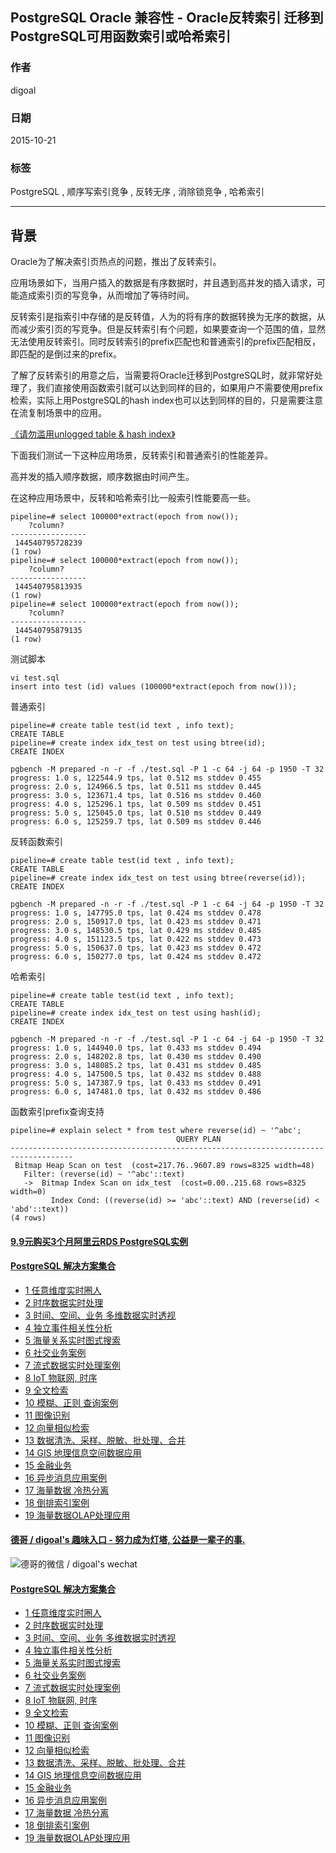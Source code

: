 ## PostgreSQL Oracle 兼容性 - Oracle反转索引 迁移到PostgreSQL可用函数索引或哈希索引  
                                                                                                                                                                   
### 作者                                                                                                                                                  
digoal                                                                                                                                                  
                                                                                                                                                  
### 日期                                                                                                                                                   
2015-10-21                                                                                                                                       
                                                                                                                                                    
### 标签                                                                                                                                                  
PostgreSQL , 顺序写索引竞争 , 反转无序 , 消除锁竞争 , 哈希索引       
                                                                                                                                                              
----                                                                                                                                                              
                                                                                                                                                               
## 背景                                                                                       
Oracle为了解决索引页热点的问题，推出了反转索引。  
  
应用场景如下，当用户插入的数据是有序数据时，并且遇到高并发的插入请求，可能造成索引页的写竞争，从而增加了等待时间。  
  
反转索引是指索引中存储的是反转值，人为的将有序的数据转换为无序的数据，从而减少索引页的写竞争。但是反转索引有个问题，如果要查询一个范围的值，显然无法使用反转索引。同时反转索引的prefix匹配也和普通索引的prefix匹配相反，即匹配的是倒过来的prefix。  
  
了解了反转索引的用意之后，当需要将Oracle迁移到PostgreSQL时，就非常好处理了，我们直接使用函数索引就可以达到同样的目的，如果用户不需要使用prefix检索，实际上用PostgreSQL的hash index也可以达到同样的目的，只是需要注意在流复制场景中的应用。  
  
[《请勿滥用unlogged table & hash index》](../201509/20150926_03.md)    
  
下面我们测试一下这种应用场景，反转索引和普通索引的性能差异。  
  
高并发的插入顺序数据，顺序数据由时间产生。  
  
在这种应用场景中，反转和哈希索引比一般索引性能要高一些。  
  
```  
pipeline=# select 100000*extract(epoch from now());  
    ?column?       
-----------------  
 144540795728239  
(1 row)  
pipeline=# select 100000*extract(epoch from now());  
    ?column?       
-----------------  
 144540795813935  
(1 row)  
pipeline=# select 100000*extract(epoch from now());  
    ?column?       
-----------------  
 144540795879135  
(1 row)  
```  
  
测试脚本  
  
```  
vi test.sql  
insert into test (id) values (100000*extract(epoch from now()));  
```  
  
普通索引  
  
```  
pipeline=# create table test(id text , info text);  
CREATE TABLE  
pipeline=# create index idx_test on test using btree(id);  
CREATE INDEX  
  
pgbench -M prepared -n -r -f ./test.sql -P 1 -c 64 -j 64 -p 1950 -T 32  
progress: 1.0 s, 122544.9 tps, lat 0.512 ms stddev 0.455  
progress: 2.0 s, 124966.5 tps, lat 0.511 ms stddev 0.445  
progress: 3.0 s, 123671.4 tps, lat 0.516 ms stddev 0.460  
progress: 4.0 s, 125296.1 tps, lat 0.509 ms stddev 0.451  
progress: 5.0 s, 125045.0 tps, lat 0.510 ms stddev 0.449  
progress: 6.0 s, 125259.7 tps, lat 0.509 ms stddev 0.446  
```  
  
反转函数索引  
  
```  
pipeline=# create table test(id text , info text);  
CREATE TABLE  
pipeline=# create index idx_test on test using btree(reverse(id));  
CREATE INDEX  
  
pgbench -M prepared -n -r -f ./test.sql -P 1 -c 64 -j 64 -p 1950 -T 32  
progress: 1.0 s, 147795.0 tps, lat 0.424 ms stddev 0.478  
progress: 2.0 s, 150917.0 tps, lat 0.423 ms stddev 0.471  
progress: 3.0 s, 148530.5 tps, lat 0.429 ms stddev 0.485  
progress: 4.0 s, 151123.5 tps, lat 0.422 ms stddev 0.473  
progress: 5.0 s, 150637.0 tps, lat 0.423 ms stddev 0.472  
progress: 6.0 s, 150277.0 tps, lat 0.424 ms stddev 0.472  
```  
  
哈希索引  
  
```  
pipeline=# create table test(id text , info text);  
CREATE TABLE  
pipeline=# create index idx_test on test using hash(id);  
CREATE INDEX  
  
pgbench -M prepared -n -r -f ./test.sql -P 1 -c 64 -j 64 -p 1950 -T 32  
progress: 1.0 s, 144940.0 tps, lat 0.433 ms stddev 0.494  
progress: 2.0 s, 148202.8 tps, lat 0.430 ms stddev 0.490  
progress: 3.0 s, 148085.2 tps, lat 0.431 ms stddev 0.485  
progress: 4.0 s, 147500.5 tps, lat 0.432 ms stddev 0.488  
progress: 5.0 s, 147387.9 tps, lat 0.433 ms stddev 0.491  
progress: 6.0 s, 147481.0 tps, lat 0.432 ms stddev 0.486  
```  
  
函数索引prefix查询支持  
  
```  
pipeline=# explain select * from test where reverse(id) ~ '^abc';  
                                     QUERY PLAN                                       
------------------------------------------------------------------------------------  
 Bitmap Heap Scan on test  (cost=217.76..9607.89 rows=8325 width=48)  
   Filter: (reverse(id) ~ '^abc'::text)  
   ->  Bitmap Index Scan on idx_test  (cost=0.00..215.68 rows=8325 width=0)  
         Index Cond: ((reverse(id) >= 'abc'::text) AND (reverse(id) < 'abd'::text))  
(4 rows)  
```  
  
  
  
  
  
  
  
  
  
  
  
  
  
  
  
  
  
  
  
  
  
  
  
  
  
  
  
  
  
  
  
  
  
  
  
  
  
  
  
  
  
  
  
  
  
#### [9.9元购买3个月阿里云RDS PostgreSQL实例](https://www.aliyun.com/database/postgresqlactivity "57258f76c37864c6e6d23383d05714ea")
  
  
#### [PostgreSQL 解决方案集合](https://yq.aliyun.com/topic/118 "40cff096e9ed7122c512b35d8561d9c8")
- [1 任意维度实时圈人](https://yq.aliyun.com/topic/118 "40cff096e9ed7122c512b35d8561d9c8")
- [2 时序数据实时处理](https://yq.aliyun.com/topic/118 "40cff096e9ed7122c512b35d8561d9c8")
- [3 时间、空间、业务 多维数据实时透视](https://yq.aliyun.com/topic/118 "40cff096e9ed7122c512b35d8561d9c8")
- [4 独立事件相关性分析](https://yq.aliyun.com/topic/118 "40cff096e9ed7122c512b35d8561d9c8")
- [5 海量关系实时图式搜索](https://yq.aliyun.com/topic/118 "40cff096e9ed7122c512b35d8561d9c8")
- [6 社交业务案例](https://yq.aliyun.com/topic/118 "40cff096e9ed7122c512b35d8561d9c8")
- [7 流式数据实时处理案例](https://yq.aliyun.com/topic/118 "40cff096e9ed7122c512b35d8561d9c8")
- [8 IoT 物联网, 时序](https://yq.aliyun.com/topic/118 "40cff096e9ed7122c512b35d8561d9c8")
- [9 全文检索](https://yq.aliyun.com/topic/118 "40cff096e9ed7122c512b35d8561d9c8")
- [10 模糊、正则 查询案例](https://yq.aliyun.com/topic/118 "40cff096e9ed7122c512b35d8561d9c8")
- [11 图像识别](https://yq.aliyun.com/topic/118 "40cff096e9ed7122c512b35d8561d9c8")
- [12 向量相似检索](https://yq.aliyun.com/topic/118 "40cff096e9ed7122c512b35d8561d9c8")
- [13 数据清洗、采样、脱敏、批处理、合并](https://yq.aliyun.com/topic/118 "40cff096e9ed7122c512b35d8561d9c8")
- [14 GIS 地理信息空间数据应用](https://yq.aliyun.com/topic/118 "40cff096e9ed7122c512b35d8561d9c8")
- [15 金融业务](https://yq.aliyun.com/topic/118 "40cff096e9ed7122c512b35d8561d9c8")
- [16 异步消息应用案例](https://yq.aliyun.com/topic/118 "40cff096e9ed7122c512b35d8561d9c8")
- [17 海量数据 冷热分离](https://yq.aliyun.com/topic/118 "40cff096e9ed7122c512b35d8561d9c8")
- [18 倒排索引案例](https://yq.aliyun.com/topic/118 "40cff096e9ed7122c512b35d8561d9c8")
- [19 海量数据OLAP处理应用](https://yq.aliyun.com/topic/118 "40cff096e9ed7122c512b35d8561d9c8")
  
  
#### [德哥 / digoal's 趣味入口 - 努力成为灯塔, 公益是一辈子的事.](https://github.com/digoal/blog/blob/master/README.md "22709685feb7cab07d30f30387f0a9ae")
  
  
![德哥的微信 / digoal's wechat](../pic/digoal_weixin.jpg "f7ad92eeba24523fd47a6e1a0e691b59")
  
  
#### [PostgreSQL 解决方案集合](https://yq.aliyun.com/topic/118 "40cff096e9ed7122c512b35d8561d9c8")
- [1 任意维度实时圈人](https://yq.aliyun.com/topic/118 "40cff096e9ed7122c512b35d8561d9c8")
- [2 时序数据实时处理](https://yq.aliyun.com/topic/118 "40cff096e9ed7122c512b35d8561d9c8")
- [3 时间、空间、业务 多维数据实时透视](https://yq.aliyun.com/topic/118 "40cff096e9ed7122c512b35d8561d9c8")
- [4 独立事件相关性分析](https://yq.aliyun.com/topic/118 "40cff096e9ed7122c512b35d8561d9c8")
- [5 海量关系实时图式搜索](https://yq.aliyun.com/topic/118 "40cff096e9ed7122c512b35d8561d9c8")
- [6 社交业务案例](https://yq.aliyun.com/topic/118 "40cff096e9ed7122c512b35d8561d9c8")
- [7 流式数据实时处理案例](https://yq.aliyun.com/topic/118 "40cff096e9ed7122c512b35d8561d9c8")
- [8 IoT 物联网, 时序](https://yq.aliyun.com/topic/118 "40cff096e9ed7122c512b35d8561d9c8")
- [9 全文检索](https://yq.aliyun.com/topic/118 "40cff096e9ed7122c512b35d8561d9c8")
- [10 模糊、正则 查询案例](https://yq.aliyun.com/topic/118 "40cff096e9ed7122c512b35d8561d9c8")
- [11 图像识别](https://yq.aliyun.com/topic/118 "40cff096e9ed7122c512b35d8561d9c8")
- [12 向量相似检索](https://yq.aliyun.com/topic/118 "40cff096e9ed7122c512b35d8561d9c8")
- [13 数据清洗、采样、脱敏、批处理、合并](https://yq.aliyun.com/topic/118 "40cff096e9ed7122c512b35d8561d9c8")
- [14 GIS 地理信息空间数据应用](https://yq.aliyun.com/topic/118 "40cff096e9ed7122c512b35d8561d9c8")
- [15 金融业务](https://yq.aliyun.com/topic/118 "40cff096e9ed7122c512b35d8561d9c8")
- [16 异步消息应用案例](https://yq.aliyun.com/topic/118 "40cff096e9ed7122c512b35d8561d9c8")
- [17 海量数据 冷热分离](https://yq.aliyun.com/topic/118 "40cff096e9ed7122c512b35d8561d9c8")
- [18 倒排索引案例](https://yq.aliyun.com/topic/118 "40cff096e9ed7122c512b35d8561d9c8")
- [19 海量数据OLAP处理应用](https://yq.aliyun.com/topic/118 "40cff096e9ed7122c512b35d8561d9c8")
  
